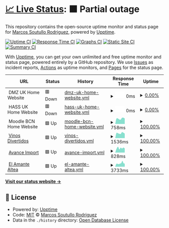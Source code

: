 # [📈 Live Status](https://kitos9112.github.io/uptime): <!--live status--> **🟧 Partial outage**

This repository contains the open-source uptime monitor and status page for [Marcos Soutullo Rodriguez](https://kitos9112.github.io/uptime), powered by [Upptime](https://github.com/upptime/upptime).

[![Uptime CI](https://github.com/kitos9112/uptime/workflows/Uptime%20CI/badge.svg)](https://github.com/kitos9112/uptime/actions?query=workflow%3A%22Uptime+CI%22)
[![Response Time CI](https://github.com/kitos9112/uptime/workflows/Response%20Time%20CI/badge.svg)](https://github.com/kitos9112/uptime/actions?query=workflow%3A%22Response+Time+CI%22)
[![Graphs CI](https://github.com/kitos9112/uptime/workflows/Graphs%20CI/badge.svg)](https://github.com/kitos9112/uptime/actions?query=workflow%3A%22Graphs+CI%22)
[![Static Site CI](https://github.com/kitos9112/uptime/workflows/Static%20Site%20CI/badge.svg)](https://github.com/kitos9112/uptime/actions?query=workflow%3A%22Static+Site+CI%22)
[![Summary CI](https://github.com/kitos9112/uptime/workflows/Summary%20CI/badge.svg)](https://github.com/kitos9112/uptime/actions?query=workflow%3A%22Summary+CI%22)

With [Upptime](https://upptime.js.org), you can get your own unlimited and free uptime monitor and status page, powered entirely by a GitHub repository. We use [Issues](https://github.com/kitos9112/uptime/issues) as incident reports, [Actions](https://github.com/kitos9112/uptime/actions) as uptime monitors, and [Pages](https://kitos9112.github.io/uptime) for the status page.

<!--start: status pages-->
<!-- This summary is generated by Upptime (https://github.com/upptime/upptime) -->
<!-- Do not edit this manually, your changes will be overwritten -->
<!-- prettier-ignore -->
| URL | Status | History | Response Time | Uptime |
| --- | ------ | ------- | ------------- | ------ |
| <img alt="" src="https://icons.duckduckgo.com/ip3/null.ico" height="13"> DMZ UK Home Website | 🟥 Down | [dmz-uk-home-website.yml](https://github.com/kitos9112/uptime/commits/HEAD/history/dmz-uk-home-website.yml) | <details><summary><img alt="Response time graph" src="./graphs/dmz-uk-home-website/response-time-week.png" height="20"> 0ms</summary><br><a href="https://kitos9112.github.io/uptime/history/dmz-uk-home-website"><img alt="Response time 685" src="https://img.shields.io/endpoint?url=https%3A%2F%2Fraw.githubusercontent.com%2Fkitos9112%2Fuptime%2FHEAD%2Fapi%2Fdmz-uk-home-website%2Fresponse-time.json"></a><br><a href="https://kitos9112.github.io/uptime/history/dmz-uk-home-website"><img alt="24-hour response time 0" src="https://img.shields.io/endpoint?url=https%3A%2F%2Fraw.githubusercontent.com%2Fkitos9112%2Fuptime%2FHEAD%2Fapi%2Fdmz-uk-home-website%2Fresponse-time-day.json"></a><br><a href="https://kitos9112.github.io/uptime/history/dmz-uk-home-website"><img alt="7-day response time 0" src="https://img.shields.io/endpoint?url=https%3A%2F%2Fraw.githubusercontent.com%2Fkitos9112%2Fuptime%2FHEAD%2Fapi%2Fdmz-uk-home-website%2Fresponse-time-week.json"></a><br><a href="https://kitos9112.github.io/uptime/history/dmz-uk-home-website"><img alt="30-day response time 0" src="https://img.shields.io/endpoint?url=https%3A%2F%2Fraw.githubusercontent.com%2Fkitos9112%2Fuptime%2FHEAD%2Fapi%2Fdmz-uk-home-website%2Fresponse-time-month.json"></a><br><a href="https://kitos9112.github.io/uptime/history/dmz-uk-home-website"><img alt="1-year response time 660" src="https://img.shields.io/endpoint?url=https%3A%2F%2Fraw.githubusercontent.com%2Fkitos9112%2Fuptime%2FHEAD%2Fapi%2Fdmz-uk-home-website%2Fresponse-time-year.json"></a></details> | <details><summary><a href="https://kitos9112.github.io/uptime/history/dmz-uk-home-website">0.00%</a></summary><a href="https://kitos9112.github.io/uptime/history/dmz-uk-home-website"><img alt="All-time uptime 58.22%" src="https://img.shields.io/endpoint?url=https%3A%2F%2Fraw.githubusercontent.com%2Fkitos9112%2Fuptime%2FHEAD%2Fapi%2Fdmz-uk-home-website%2Fuptime.json"></a><br><a href="https://kitos9112.github.io/uptime/history/dmz-uk-home-website"><img alt="24-hour uptime 0.00%" src="https://img.shields.io/endpoint?url=https%3A%2F%2Fraw.githubusercontent.com%2Fkitos9112%2Fuptime%2FHEAD%2Fapi%2Fdmz-uk-home-website%2Fuptime-day.json"></a><br><a href="https://kitos9112.github.io/uptime/history/dmz-uk-home-website"><img alt="7-day uptime 0.00%" src="https://img.shields.io/endpoint?url=https%3A%2F%2Fraw.githubusercontent.com%2Fkitos9112%2Fuptime%2FHEAD%2Fapi%2Fdmz-uk-home-website%2Fuptime-week.json"></a><br><a href="https://kitos9112.github.io/uptime/history/dmz-uk-home-website"><img alt="30-day uptime 0.00%" src="https://img.shields.io/endpoint?url=https%3A%2F%2Fraw.githubusercontent.com%2Fkitos9112%2Fuptime%2FHEAD%2Fapi%2Fdmz-uk-home-website%2Fuptime-month.json"></a><br><a href="https://kitos9112.github.io/uptime/history/dmz-uk-home-website"><img alt="1-year uptime 56.27%" src="https://img.shields.io/endpoint?url=https%3A%2F%2Fraw.githubusercontent.com%2Fkitos9112%2Fuptime%2FHEAD%2Fapi%2Fdmz-uk-home-website%2Fuptime-year.json"></a></details>
| <img alt="" src="https://icons.duckduckgo.com/ip3/null.ico" height="13"> HASS UK Home Website | 🟥 Down | [hass-uk-home-website.yml](https://github.com/kitos9112/uptime/commits/HEAD/history/hass-uk-home-website.yml) | <details><summary><img alt="Response time graph" src="./graphs/hass-uk-home-website/response-time-week.png" height="20"> 0ms</summary><br><a href="https://kitos9112.github.io/uptime/history/hass-uk-home-website"><img alt="Response time 563" src="https://img.shields.io/endpoint?url=https%3A%2F%2Fraw.githubusercontent.com%2Fkitos9112%2Fuptime%2FHEAD%2Fapi%2Fhass-uk-home-website%2Fresponse-time.json"></a><br><a href="https://kitos9112.github.io/uptime/history/hass-uk-home-website"><img alt="24-hour response time 0" src="https://img.shields.io/endpoint?url=https%3A%2F%2Fraw.githubusercontent.com%2Fkitos9112%2Fuptime%2FHEAD%2Fapi%2Fhass-uk-home-website%2Fresponse-time-day.json"></a><br><a href="https://kitos9112.github.io/uptime/history/hass-uk-home-website"><img alt="7-day response time 0" src="https://img.shields.io/endpoint?url=https%3A%2F%2Fraw.githubusercontent.com%2Fkitos9112%2Fuptime%2FHEAD%2Fapi%2Fhass-uk-home-website%2Fresponse-time-week.json"></a><br><a href="https://kitos9112.github.io/uptime/history/hass-uk-home-website"><img alt="30-day response time 0" src="https://img.shields.io/endpoint?url=https%3A%2F%2Fraw.githubusercontent.com%2Fkitos9112%2Fuptime%2FHEAD%2Fapi%2Fhass-uk-home-website%2Fresponse-time-month.json"></a><br><a href="https://kitos9112.github.io/uptime/history/hass-uk-home-website"><img alt="1-year response time 568" src="https://img.shields.io/endpoint?url=https%3A%2F%2Fraw.githubusercontent.com%2Fkitos9112%2Fuptime%2FHEAD%2Fapi%2Fhass-uk-home-website%2Fresponse-time-year.json"></a></details> | <details><summary><a href="https://kitos9112.github.io/uptime/history/hass-uk-home-website">0.00%</a></summary><a href="https://kitos9112.github.io/uptime/history/hass-uk-home-website"><img alt="All-time uptime 66.39%" src="https://img.shields.io/endpoint?url=https%3A%2F%2Fraw.githubusercontent.com%2Fkitos9112%2Fuptime%2FHEAD%2Fapi%2Fhass-uk-home-website%2Fuptime.json"></a><br><a href="https://kitos9112.github.io/uptime/history/hass-uk-home-website"><img alt="24-hour uptime 0.00%" src="https://img.shields.io/endpoint?url=https%3A%2F%2Fraw.githubusercontent.com%2Fkitos9112%2Fuptime%2FHEAD%2Fapi%2Fhass-uk-home-website%2Fuptime-day.json"></a><br><a href="https://kitos9112.github.io/uptime/history/hass-uk-home-website"><img alt="7-day uptime 0.00%" src="https://img.shields.io/endpoint?url=https%3A%2F%2Fraw.githubusercontent.com%2Fkitos9112%2Fuptime%2FHEAD%2Fapi%2Fhass-uk-home-website%2Fuptime-week.json"></a><br><a href="https://kitos9112.github.io/uptime/history/hass-uk-home-website"><img alt="30-day uptime 0.00%" src="https://img.shields.io/endpoint?url=https%3A%2F%2Fraw.githubusercontent.com%2Fkitos9112%2Fuptime%2FHEAD%2Fapi%2Fhass-uk-home-website%2Fuptime-month.json"></a><br><a href="https://kitos9112.github.io/uptime/history/hass-uk-home-website"><img alt="1-year uptime 44.36%" src="https://img.shields.io/endpoint?url=https%3A%2F%2Fraw.githubusercontent.com%2Fkitos9112%2Fuptime%2FHEAD%2Fapi%2Fhass-uk-home-website%2Fuptime-year.json"></a></details>
| <img alt="" src="https://icons.duckduckgo.com/ip3/null.ico" height="13"> Moodle BCN Home Website | 🟩 Up | [moodle-bcn-home-website.yml](https://github.com/kitos9112/uptime/commits/HEAD/history/moodle-bcn-home-website.yml) | <details><summary><img alt="Response time graph" src="./graphs/moodle-bcn-home-website/response-time-week.png" height="20"> 758ms</summary><br><a href="https://kitos9112.github.io/uptime/history/moodle-bcn-home-website"><img alt="Response time 811" src="https://img.shields.io/endpoint?url=https%3A%2F%2Fraw.githubusercontent.com%2Fkitos9112%2Fuptime%2FHEAD%2Fapi%2Fmoodle-bcn-home-website%2Fresponse-time.json"></a><br><a href="https://kitos9112.github.io/uptime/history/moodle-bcn-home-website"><img alt="24-hour response time 770" src="https://img.shields.io/endpoint?url=https%3A%2F%2Fraw.githubusercontent.com%2Fkitos9112%2Fuptime%2FHEAD%2Fapi%2Fmoodle-bcn-home-website%2Fresponse-time-day.json"></a><br><a href="https://kitos9112.github.io/uptime/history/moodle-bcn-home-website"><img alt="7-day response time 758" src="https://img.shields.io/endpoint?url=https%3A%2F%2Fraw.githubusercontent.com%2Fkitos9112%2Fuptime%2FHEAD%2Fapi%2Fmoodle-bcn-home-website%2Fresponse-time-week.json"></a><br><a href="https://kitos9112.github.io/uptime/history/moodle-bcn-home-website"><img alt="30-day response time 804" src="https://img.shields.io/endpoint?url=https%3A%2F%2Fraw.githubusercontent.com%2Fkitos9112%2Fuptime%2FHEAD%2Fapi%2Fmoodle-bcn-home-website%2Fresponse-time-month.json"></a><br><a href="https://kitos9112.github.io/uptime/history/moodle-bcn-home-website"><img alt="1-year response time 832" src="https://img.shields.io/endpoint?url=https%3A%2F%2Fraw.githubusercontent.com%2Fkitos9112%2Fuptime%2FHEAD%2Fapi%2Fmoodle-bcn-home-website%2Fresponse-time-year.json"></a></details> | <details><summary><a href="https://kitos9112.github.io/uptime/history/moodle-bcn-home-website">100.00%</a></summary><a href="https://kitos9112.github.io/uptime/history/moodle-bcn-home-website"><img alt="All-time uptime 83.86%" src="https://img.shields.io/endpoint?url=https%3A%2F%2Fraw.githubusercontent.com%2Fkitos9112%2Fuptime%2FHEAD%2Fapi%2Fmoodle-bcn-home-website%2Fuptime.json"></a><br><a href="https://kitos9112.github.io/uptime/history/moodle-bcn-home-website"><img alt="24-hour uptime 100.00%" src="https://img.shields.io/endpoint?url=https%3A%2F%2Fraw.githubusercontent.com%2Fkitos9112%2Fuptime%2FHEAD%2Fapi%2Fmoodle-bcn-home-website%2Fuptime-day.json"></a><br><a href="https://kitos9112.github.io/uptime/history/moodle-bcn-home-website"><img alt="7-day uptime 100.00%" src="https://img.shields.io/endpoint?url=https%3A%2F%2Fraw.githubusercontent.com%2Fkitos9112%2Fuptime%2FHEAD%2Fapi%2Fmoodle-bcn-home-website%2Fuptime-week.json"></a><br><a href="https://kitos9112.github.io/uptime/history/moodle-bcn-home-website"><img alt="30-day uptime 94.46%" src="https://img.shields.io/endpoint?url=https%3A%2F%2Fraw.githubusercontent.com%2Fkitos9112%2Fuptime%2FHEAD%2Fapi%2Fmoodle-bcn-home-website%2Fuptime-month.json"></a><br><a href="https://kitos9112.github.io/uptime/history/moodle-bcn-home-website"><img alt="1-year uptime 98.59%" src="https://img.shields.io/endpoint?url=https%3A%2F%2Fraw.githubusercontent.com%2Fkitos9112%2Fuptime%2FHEAD%2Fapi%2Fmoodle-bcn-home-website%2Fuptime-year.json"></a></details>
| <img alt="" src="https://icons.duckduckgo.com/ip3/vinosdivertidos.es.ico" height="13"> [Vinos Divertidos](https://vinosdivertidos.es) | 🟩 Up | [vinos-divertidos.yml](https://github.com/kitos9112/uptime/commits/HEAD/history/vinos-divertidos.yml) | <details><summary><img alt="Response time graph" src="./graphs/vinos-divertidos/response-time-week.png" height="20"> 1536ms</summary><br><a href="https://kitos9112.github.io/uptime/history/vinos-divertidos"><img alt="Response time 2570" src="https://img.shields.io/endpoint?url=https%3A%2F%2Fraw.githubusercontent.com%2Fkitos9112%2Fuptime%2FHEAD%2Fapi%2Fvinos-divertidos%2Fresponse-time.json"></a><br><a href="https://kitos9112.github.io/uptime/history/vinos-divertidos"><img alt="24-hour response time 1405" src="https://img.shields.io/endpoint?url=https%3A%2F%2Fraw.githubusercontent.com%2Fkitos9112%2Fuptime%2FHEAD%2Fapi%2Fvinos-divertidos%2Fresponse-time-day.json"></a><br><a href="https://kitos9112.github.io/uptime/history/vinos-divertidos"><img alt="7-day response time 1536" src="https://img.shields.io/endpoint?url=https%3A%2F%2Fraw.githubusercontent.com%2Fkitos9112%2Fuptime%2FHEAD%2Fapi%2Fvinos-divertidos%2Fresponse-time-week.json"></a><br><a href="https://kitos9112.github.io/uptime/history/vinos-divertidos"><img alt="30-day response time 1744" src="https://img.shields.io/endpoint?url=https%3A%2F%2Fraw.githubusercontent.com%2Fkitos9112%2Fuptime%2FHEAD%2Fapi%2Fvinos-divertidos%2Fresponse-time-month.json"></a><br><a href="https://kitos9112.github.io/uptime/history/vinos-divertidos"><img alt="1-year response time 2173" src="https://img.shields.io/endpoint?url=https%3A%2F%2Fraw.githubusercontent.com%2Fkitos9112%2Fuptime%2FHEAD%2Fapi%2Fvinos-divertidos%2Fresponse-time-year.json"></a></details> | <details><summary><a href="https://kitos9112.github.io/uptime/history/vinos-divertidos">100.00%</a></summary><a href="https://kitos9112.github.io/uptime/history/vinos-divertidos"><img alt="All-time uptime 99.44%" src="https://img.shields.io/endpoint?url=https%3A%2F%2Fraw.githubusercontent.com%2Fkitos9112%2Fuptime%2FHEAD%2Fapi%2Fvinos-divertidos%2Fuptime.json"></a><br><a href="https://kitos9112.github.io/uptime/history/vinos-divertidos"><img alt="24-hour uptime 100.00%" src="https://img.shields.io/endpoint?url=https%3A%2F%2Fraw.githubusercontent.com%2Fkitos9112%2Fuptime%2FHEAD%2Fapi%2Fvinos-divertidos%2Fuptime-day.json"></a><br><a href="https://kitos9112.github.io/uptime/history/vinos-divertidos"><img alt="7-day uptime 100.00%" src="https://img.shields.io/endpoint?url=https%3A%2F%2Fraw.githubusercontent.com%2Fkitos9112%2Fuptime%2FHEAD%2Fapi%2Fvinos-divertidos%2Fuptime-week.json"></a><br><a href="https://kitos9112.github.io/uptime/history/vinos-divertidos"><img alt="30-day uptime 100.00%" src="https://img.shields.io/endpoint?url=https%3A%2F%2Fraw.githubusercontent.com%2Fkitos9112%2Fuptime%2FHEAD%2Fapi%2Fvinos-divertidos%2Fuptime-month.json"></a><br><a href="https://kitos9112.github.io/uptime/history/vinos-divertidos"><img alt="1-year uptime 99.81%" src="https://img.shields.io/endpoint?url=https%3A%2F%2Fraw.githubusercontent.com%2Fkitos9112%2Fuptime%2FHEAD%2Fapi%2Fvinos-divertidos%2Fuptime-year.json"></a></details>
| <img alt="" src="https://icons.duckduckgo.com/ip3/avanceimport.com.ico" height="13"> [Avance Import](https://avanceimport.com) | 🟩 Up | [avance-import.yml](https://github.com/kitos9112/uptime/commits/HEAD/history/avance-import.yml) | <details><summary><img alt="Response time graph" src="./graphs/avance-import/response-time-week.png" height="20"> 828ms</summary><br><a href="https://kitos9112.github.io/uptime/history/avance-import"><img alt="Response time 1626" src="https://img.shields.io/endpoint?url=https%3A%2F%2Fraw.githubusercontent.com%2Fkitos9112%2Fuptime%2FHEAD%2Fapi%2Favance-import%2Fresponse-time.json"></a><br><a href="https://kitos9112.github.io/uptime/history/avance-import"><img alt="24-hour response time 780" src="https://img.shields.io/endpoint?url=https%3A%2F%2Fraw.githubusercontent.com%2Fkitos9112%2Fuptime%2FHEAD%2Fapi%2Favance-import%2Fresponse-time-day.json"></a><br><a href="https://kitos9112.github.io/uptime/history/avance-import"><img alt="7-day response time 828" src="https://img.shields.io/endpoint?url=https%3A%2F%2Fraw.githubusercontent.com%2Fkitos9112%2Fuptime%2FHEAD%2Fapi%2Favance-import%2Fresponse-time-week.json"></a><br><a href="https://kitos9112.github.io/uptime/history/avance-import"><img alt="30-day response time 802" src="https://img.shields.io/endpoint?url=https%3A%2F%2Fraw.githubusercontent.com%2Fkitos9112%2Fuptime%2FHEAD%2Fapi%2Favance-import%2Fresponse-time-month.json"></a><br><a href="https://kitos9112.github.io/uptime/history/avance-import"><img alt="1-year response time 995" src="https://img.shields.io/endpoint?url=https%3A%2F%2Fraw.githubusercontent.com%2Fkitos9112%2Fuptime%2FHEAD%2Fapi%2Favance-import%2Fresponse-time-year.json"></a></details> | <details><summary><a href="https://kitos9112.github.io/uptime/history/avance-import">100.00%</a></summary><a href="https://kitos9112.github.io/uptime/history/avance-import"><img alt="All-time uptime 99.60%" src="https://img.shields.io/endpoint?url=https%3A%2F%2Fraw.githubusercontent.com%2Fkitos9112%2Fuptime%2FHEAD%2Fapi%2Favance-import%2Fuptime.json"></a><br><a href="https://kitos9112.github.io/uptime/history/avance-import"><img alt="24-hour uptime 100.00%" src="https://img.shields.io/endpoint?url=https%3A%2F%2Fraw.githubusercontent.com%2Fkitos9112%2Fuptime%2FHEAD%2Fapi%2Favance-import%2Fuptime-day.json"></a><br><a href="https://kitos9112.github.io/uptime/history/avance-import"><img alt="7-day uptime 100.00%" src="https://img.shields.io/endpoint?url=https%3A%2F%2Fraw.githubusercontent.com%2Fkitos9112%2Fuptime%2FHEAD%2Fapi%2Favance-import%2Fuptime-week.json"></a><br><a href="https://kitos9112.github.io/uptime/history/avance-import"><img alt="30-day uptime 100.00%" src="https://img.shields.io/endpoint?url=https%3A%2F%2Fraw.githubusercontent.com%2Fkitos9112%2Fuptime%2FHEAD%2Fapi%2Favance-import%2Fuptime-month.json"></a><br><a href="https://kitos9112.github.io/uptime/history/avance-import"><img alt="1-year uptime 99.82%" src="https://img.shields.io/endpoint?url=https%3A%2F%2Fraw.githubusercontent.com%2Fkitos9112%2Fuptime%2FHEAD%2Fapi%2Favance-import%2Fuptime-year.json"></a></details>
| <img alt="" src="https://icons.duckduckgo.com/ip3/elamantealtea.com.ico" height="13"> [El Amante Altea](https://elamantealtea.com) | 🟩 Up | [el-amante-altea.yml](https://github.com/kitos9112/uptime/commits/HEAD/history/el-amante-altea.yml) | <details><summary><img alt="Response time graph" src="./graphs/el-amante-altea/response-time-week.png" height="20"> 3733ms</summary><br><a href="https://kitos9112.github.io/uptime/history/el-amante-altea"><img alt="Response time 3240" src="https://img.shields.io/endpoint?url=https%3A%2F%2Fraw.githubusercontent.com%2Fkitos9112%2Fuptime%2FHEAD%2Fapi%2Fel-amante-altea%2Fresponse-time.json"></a><br><a href="https://kitos9112.github.io/uptime/history/el-amante-altea"><img alt="24-hour response time 3380" src="https://img.shields.io/endpoint?url=https%3A%2F%2Fraw.githubusercontent.com%2Fkitos9112%2Fuptime%2FHEAD%2Fapi%2Fel-amante-altea%2Fresponse-time-day.json"></a><br><a href="https://kitos9112.github.io/uptime/history/el-amante-altea"><img alt="7-day response time 3733" src="https://img.shields.io/endpoint?url=https%3A%2F%2Fraw.githubusercontent.com%2Fkitos9112%2Fuptime%2FHEAD%2Fapi%2Fel-amante-altea%2Fresponse-time-week.json"></a><br><a href="https://kitos9112.github.io/uptime/history/el-amante-altea"><img alt="30-day response time 4207" src="https://img.shields.io/endpoint?url=https%3A%2F%2Fraw.githubusercontent.com%2Fkitos9112%2Fuptime%2FHEAD%2Fapi%2Fel-amante-altea%2Fresponse-time-month.json"></a><br><a href="https://kitos9112.github.io/uptime/history/el-amante-altea"><img alt="1-year response time 3240" src="https://img.shields.io/endpoint?url=https%3A%2F%2Fraw.githubusercontent.com%2Fkitos9112%2Fuptime%2FHEAD%2Fapi%2Fel-amante-altea%2Fresponse-time-year.json"></a></details> | <details><summary><a href="https://kitos9112.github.io/uptime/history/el-amante-altea">100.00%</a></summary><a href="https://kitos9112.github.io/uptime/history/el-amante-altea"><img alt="All-time uptime 99.18%" src="https://img.shields.io/endpoint?url=https%3A%2F%2Fraw.githubusercontent.com%2Fkitos9112%2Fuptime%2FHEAD%2Fapi%2Fel-amante-altea%2Fuptime.json"></a><br><a href="https://kitos9112.github.io/uptime/history/el-amante-altea"><img alt="24-hour uptime 100.00%" src="https://img.shields.io/endpoint?url=https%3A%2F%2Fraw.githubusercontent.com%2Fkitos9112%2Fuptime%2FHEAD%2Fapi%2Fel-amante-altea%2Fuptime-day.json"></a><br><a href="https://kitos9112.github.io/uptime/history/el-amante-altea"><img alt="7-day uptime 100.00%" src="https://img.shields.io/endpoint?url=https%3A%2F%2Fraw.githubusercontent.com%2Fkitos9112%2Fuptime%2FHEAD%2Fapi%2Fel-amante-altea%2Fuptime-week.json"></a><br><a href="https://kitos9112.github.io/uptime/history/el-amante-altea"><img alt="30-day uptime 100.00%" src="https://img.shields.io/endpoint?url=https%3A%2F%2Fraw.githubusercontent.com%2Fkitos9112%2Fuptime%2FHEAD%2Fapi%2Fel-amante-altea%2Fuptime-month.json"></a><br><a href="https://kitos9112.github.io/uptime/history/el-amante-altea"><img alt="1-year uptime 99.18%" src="https://img.shields.io/endpoint?url=https%3A%2F%2Fraw.githubusercontent.com%2Fkitos9112%2Fuptime%2FHEAD%2Fapi%2Fel-amante-altea%2Fuptime-year.json"></a></details>

<!--end: status pages-->

[**Visit our status website →**](https://kitos9112.github.io/uptime)

## 📄 License

- Powered by: [Upptime](https://github.com/upptime/upptime)
- Code: [MIT](./LICENSE) © [Marcos Soutullo Rodriguez](https://kitos9112.github.io/uptime)
- Data in the `./history` directory: [Open Database License](https://opendatacommons.org/licenses/odbl/1-0/)
